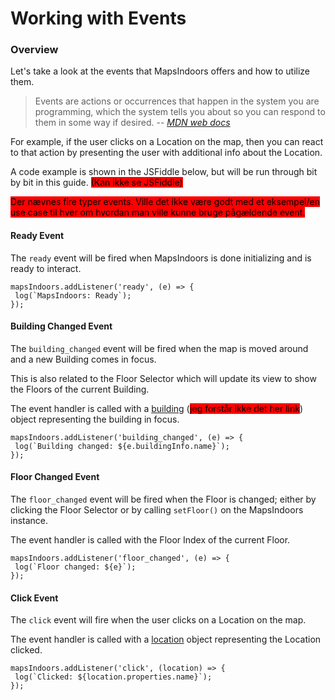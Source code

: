 # Working with Events

### Overview[​](https://docs.mapsindoors.com/working-with-events#overview) <a href="#overview" id="overview"></a>

Let's take a look at the events that MapsIndoors offers and how to utilize them.

> Events are actions or occurrences that happen in the system you are programming, which the system tells you about so you can respond to them in some way if desired. -- [_MDN web docs_](https://developer.mozilla.org/en-US/docs/Learn/JavaScript/Building\_blocks/Events)

For example, if the user clicks on a Location on the map, then you can react to that action by presenting the user with additional info about the Location.

A code example is shown in the JSFiddle below, but will be run through bit by bit in this guide. <mark style="background-color:red;">(Kan ikke se JSFiddle)</mark>



<mark style="background-color:red;">Der nævnes fire typer events. Ville det ikke være godt med et eksempel/en use case til hver om hvordan man ville kunne bruge pågældende event.</mark>&#x20;

#### Ready Event[​](https://docs.mapsindoors.com/working-with-events#ready-event) <a href="#ready-event" id="ready-event"></a>

The `ready` event will be fired when MapsIndoors is done initializing and is ready to interact.

```
mapsIndoors.addListener('ready', (e) => {
 log(`MapsIndoors: Ready`);
});
```

#### Building Changed Event[​](https://docs.mapsindoors.com/working-with-events#building-changed-event-1) <a href="#building-changed-event-1" id="building-changed-event-1"></a>

The `building_changed` event will be fired when the map is moved around and a new Building comes in focus.

This is also related to the Floor Selector which will update its view to show the Floors of the current Building.

The event handler is called with a [building](https://app.mapsindoors.com/mapsindoors/js/sdk/latest/docs/global.html#Building) (<mark style="background-color:red;">jeg forstår ikke det her link</mark>) object representing the building in focus.

```
mapsIndoors.addListener('building_changed', (e) => {
 log(`Building changed: ${e.buildingInfo.name}`);
});
```

#### Floor Changed Event[​](https://docs.mapsindoors.com/working-with-events#floor-changed-event-1) <a href="#floor-changed-event-1" id="floor-changed-event-1"></a>

The `floor_changed` event will be fired when the Floor is changed; either by clicking the Floor Selector or by calling `setFloor()` on the MapsIndoors instance.

The event handler is called with the Floor Index of the current Floor.

```
mapsIndoors.addListener('floor_changed', (e) => {
 log(`Floor changed: ${e}`);
});
```

#### Click Event[​](https://docs.mapsindoors.com/working-with-events#click-event) <a href="#click-event" id="click-event"></a>

The `click` event will fire when the user clicks on a Location on the map.

The event handler is called with a [location](https://app.mapsindoors.com/mapsindoors/js/sdk/latest/docs/global.html#Location) object representing the Location clicked.

```
mapsIndoors.addListener('click', (location) => {
 log(`Clicked: ${location.properties.name}`);
});
```
